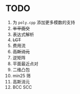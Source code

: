 # TODO

1. 为 `poly.cpp` 添加更多模数的支持
2. ~~半平面交~~
3. 表达式解析
4. ~~LCT~~
5. 费用流
6. ~~高斯消元~~
7. 逆矩阵
8. 平面最近点对
9. 二维凸包
10. min25 筛
11. 高斯消元
12. BCC SCC
